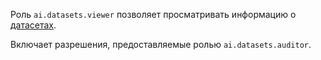 Роль `ai.datasets.viewer` позволяет просматривать информацию о [датасетах](../../../foundation-models/dataset/api-ref/grpc/index.md).

Включает разрешения, предоставляемые ролью `ai.datasets.auditor`.
